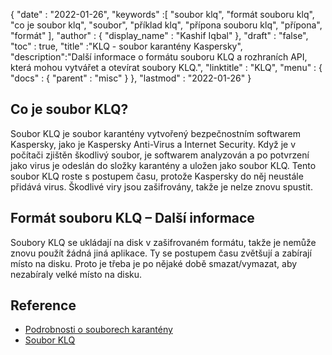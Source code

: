 {
  "date" : "2022-01-26",
  "keywords" :[ "soubor klq", "formát souboru klq", "co je soubor klq", "soubor", "příklad klq", "přípona souboru klq", "přípona", "formát" ],
  "author" : {
    "display_name" : "Kashif Iqbal"
},
  "draft" : "false",
  "toc" : true,
  "title" :"KLQ - soubor karantény Kaspersky",
  "description":"Další informace o formátu souboru KLQ a rozhraních API, která mohou vytvářet a otevírat soubory KLQ.",
  "linktitle" : "KLQ",
  "menu" : {
    "docs" : {
      "parent" : "misc"
}
},
  "lastmod" : "2022-01-26"
}

## Co je soubor KLQ?

Soubor KLQ je soubor karantény vytvořený bezpečnostním softwarem Kaspersky, jako je Kaspersky Anti-Virus a Internet Security. Když je v počítači zjištěn škodlivý soubor, je softwarem analyzován a po potvrzení jako virus je odeslán do složky karantény a uložen jako soubor KLQ. Tento soubor KLQ roste s postupem času, protože Kaspersky do něj neustále přidává virus. Škodlivé viry jsou zašifrovány, takže je nelze znovu spustit.

## Formát souboru KLQ – Další informace

Soubory KLQ se ukládají na disk v zašifrovaném formátu, takže je nemůže znovu použít žádná jiná aplikace. Ty se postupem času zvětšují a zabírají místo na disku. Proto je třeba je po nějaké době smazat/vymazat, aby nezabíraly velké místo na disku.

## Reference

* [Podrobnosti o souborech karantény](https://forum.kaspersky.com/)
* [Soubor KLQ](https://community.kaspersky.com/search?q=klq%20file)

